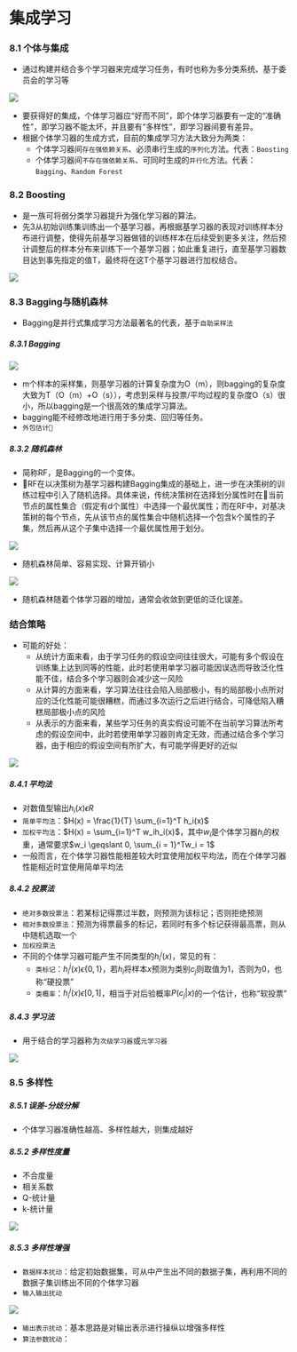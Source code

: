 # 集成学习

### 8.1 个体与集成

- 通过构建并结合多个学习器来完成学习任务，有时也称为多分类系统、基于委员会的学习等

![](集成学习/集成学习.png)

- 要获得好的集成，个体学习器应“好而不同”，即个体学习器要有一定的“准确性”，即学习器不能太坏，并且要有“多样性”，即学习器间要有差异。
- 根据个体学习器的生成方式，目前的集成学习方法大致分为两类：
  - 个体学习器间`存在强依赖关系`、必须串行生成的`序列化`方法。代表：`Boosting`
  - 个体学习器间`不存在强依赖关系`、可同时生成的`并行化`方法。代表：`Bagging`、`Random Forest`

### 8.2 Boosting

- 是一族可将弱分类学习器提升为强化学习器的算法。
- 先3从初始训练集训练出一个基学习器，再根据基学习器的表现对训练样本分布进行调整，使得先前基学习器做错的训练样本在后续受到更多关注，然后预计调整后的样本分布来训练下一个基学习器；如此重复进行，直至基学习器数目达到事先指定的值T，最终将在这T个基学习器进行加权结合。

![](集成学习/adaboost.png)

### 8.3 Bagging与随机森林

- Bagging是并行式集成学习方法最著名的代表，基于`自助采样法`

##### 8.3.1 Bagging

![](集成学习/bagging.png)

- m个样本的采样集，则基学习器的计算复杂度为O（m），则bagging的复杂度 大致为T（O（m）+O（s）），考虑到采样与投票/平均过程的复杂度O（s）很小，所以bagging是一个很高效的集成学习算法。
- bagging能不经修改地进行用于多分类、回归等任务。
- `外包估计`

##### 8.3.2 随机森林

- 简称RF，是Bagging的一个变体。
- RF在以决策树为基学习器构建Bagging集成的基础上，进一步在决策树的训练过程中引入了随机选择。具体来说，传统决策树在选择划分属性时在当前节点的属性集合（假定有d个属性）中选择一个最优属性；而在RF中，对基决策树的每个节点，先从该节点的属性集合中随机选择一个包含k个属性的子集，然后再从这个子集中选择一个最优属性用于划分。

![](集成学习/随机森林.png)

- 随机森林简单、容易实现、计算开销小

![](集成学习/bagging-rf对比.png)

- 随机森林随着个体学习器的增加，通常会收敛到更低的泛化误差。

### 结合策略

- 可能的好处：
  - 从统计方面来看，由于学习任务的假设空间往往很大，可能有多个假设在训练集上达到同等的性能，此时若使用单学习器可能因误选而导致泛化性能不佳，结合多个学习器则会减少这一风险
  - 从计算的方面来看，学习算法往往会陷入局部极小，有的局部极小点所对应的泛化性能可能很糟糕，而通过多次运行之后进行结合，可降低陷入糟糕局部极小点的风险
  - 从表示的方面来看，某些学习任务的真实假设可能不在当前学习算法所考虑的假设空间中，此时若使用单学习器则肯定无效，而通过结合多个学习器，由于相应的假设空间有所扩大，有可能学得更好的近似

![](集成学习/学习器结合的好处.png)

##### 8.4.1 平均法

- 对数值型输出$h_i(x) \epsilon R$
- `简单平均法`：$H(x) = \frac{1}{T} \sum_{i=1}^T h_i(x)$
- `加权平均法`：$H(x) = \sum_{i=1}^T w_ih_i(x)$，其中$w_i$是个体学习器$h_i$的权重，通常要求$w_i \geqslant 0, \sum_{i = 1}^Tw_i = 1$
- 一般而言，在个体学习器性能相差较大时宜使用加权平均法，而在个体学习器性能相近时宜使用简单平均法

##### 8.4.2 投票法

- `绝对多数投票法`：若某标记得票过半数，则预测为该标记；否则拒绝预测
- `相对多数投票法`：预测为得票最多的标记，若同时有多个标记获得最高票，则从中随机选取一个
- `加权投票法`
- 不同的个体学习器可能产生不同类型的$h_i^j(x)$，常见的有：
  - `类标记`：$h_i^j(x) \epsilon \{0, 1\}$，若$h_i$将样本$x$预测为类别$c_j$则取值为1，否则为0，也称“硬投票”
  - `类概率`：$h_i^j(x) \epsilon [0, 1]$，相当于对后验概率$P(c_j | x)$的一个估计，也称“软投票”

##### 8.4.3 学习法

- 用于结合的学习器称为`次级学习器`或`元学习器`

![](集成学习/stacking.png)

### 8.5 多样性

##### 8.5.1 误差-分歧分解

- 个体学习器准确性越高、多样性越大，则集成越好

##### 8.5.2 多样性度量

- 不合度量
- 相关系数
- Q-统计量
- k-统计量

![](集成学习/多样性度量.png)

##### 8.5.3 多样性增强

- `数据样本扰动`：给定初始数据集，可从中产生出不同的数据子集，再利用不同的数据子集训练出不同的个体学习器
- `输入输出扰动`

![](集成学习/随机子空间法.png)

- `输出表示扰动`：基本思路是对输出表示进行操纵以增强多样性
- `算法参数扰动`：

